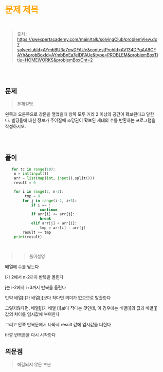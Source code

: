 <br/><Br>

<span style = "color:orange">

# 문제 제목
</span>
<br>

> 출처 : https://swexpertacademy.com/main/talk/solvingClub/problemView.do?solveclubId=AYmbBU3a7cwDFAUe&contestProbId=AV134DPqAA8CFAYh&probBoxId=AYmbBnEa7eIDFAUe&type=PROBLEM&problemBoxTitle=HOMEWORKS&problemBoxCnt=2


<br/><br>

## 문제

> 문제설명

왼쪽과 오른쪽으로 창문을 열었을때 양쪽 모두 거리 2 이상의 공간이 확보된다고 말한다.
빌딩들에 대한 정보가 주어질때 조망권이 확보된 세대의 수를 반환하는 프로그램을 작성하시오.

<br/><br>

## 풀이

```python
   for tc in range(10):
    n = int(input())
    arr = list(map(int, input().split()))
    result = 0

    for i in range(2, n-2):
         tmp = 0
        for j in range(i-2, i+3):
            if i == j
                continue
            if arr[i] <= arr[j]:
                break
            elif arr[j] < arr[i]:
                tmp = arr[i] - arr[j]
        result += tmp
    print(result)
```
<br>

> > 풀이설명

배열에 수를 담는다

i가 2에서 n-2까지 반복을 돌린다

j는 i-2에서 i+3까지 반복을 돌린다

만약 배열[i]가 배열[j]보다 작다면 의미가 없으므로 탈출한다

그렇지않다면, 배열[j]가 배열 [i]보다 작다는 것인데, 이 경우에는 배열[i]의 값과 배열[j] 값의 차이를 임시값에 부여한다

그리고 안쪽 반복문에서 나와서 result 값에 임시값을 더한다

바깥 반복문을 다시 시작한다


## 의문점
> 해결되지 않은 부분